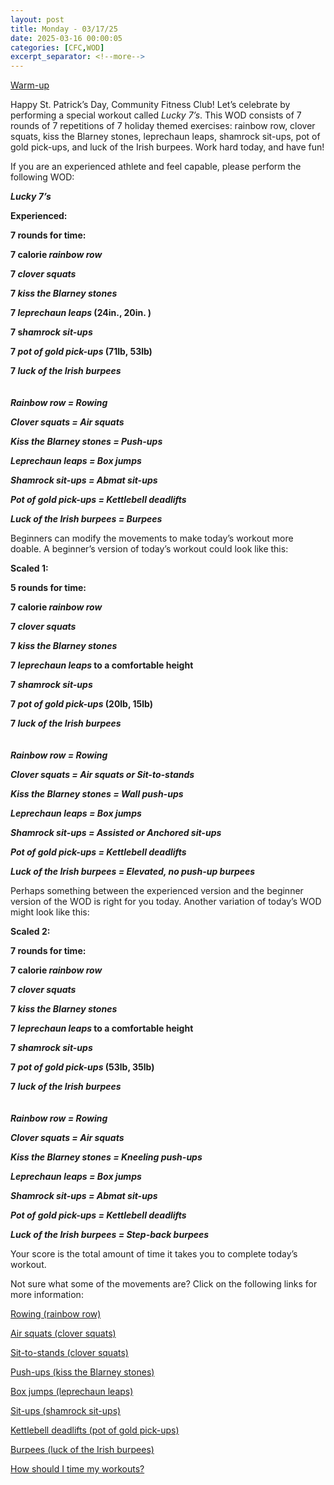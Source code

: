 ```yaml
---
layout: post
title: Monday - 03/17/25
date: 2025-03-16 00:00:05
categories: [CFC,WOD]
excerpt_separator: <!--more-->
---
```

[Warm-up](https://communityfitnessclub.wixsite.com/website/post/basic-full-body-warm-up)

Happy St. Patrick’s Day, Community Fitness Club! Let’s celebrate by performing a special workout called *Lucky 7’s*. This WOD consists of 7 rounds of 7 repetitions of 7 holiday themed exercises: rainbow row, clover squats, kiss the Blarney stones, leprechaun leaps, shamrock sit-ups, pot of gold pick-ups, and luck of the Irish burpees. Work hard today, and have fun!

If you are an experienced athlete and feel capable, please perform the following WOD:

***Lucky 7’s***

**Experienced:**

**7 rounds for time:**

**7 calorie *rainbow row***

**7 *clover squats***

**7 *kiss the Blarney stones***

**7 *leprechaun leaps* (24in., 20in. )**

**7 s*hamrock sit-ups***

**7 *pot of gold pick-ups* (71lb, 53lb)**

**7 *luck of the Irish burpees***  
<br/>
<br/>
***Rainbow row = Rowing***

***Clover squats = Air squats***

***Kiss the Blarney stones = Push-ups***

***Leprechaun leaps = Box jumps***

***Shamrock sit-ups = Abmat sit-ups***

***Pot of gold pick-ups = Kettlebell deadlifts***

***Luck of the Irish burpees = Burpees***
<!--more-->

Beginners can modify the movements to make today’s workout more doable. A beginner’s version of today’s workout could look like this:

**Scaled 1:**

**5 rounds for time:**

**7 calorie *rainbow row***

**7 *clover squats***

**7 *kiss the Blarney stones***

**7 *leprechaun leaps* to a comfortable height**

**7 *shamrock sit-ups***

**7 *pot of gold pick-ups* (20lb, 15lb)**

**7 *luck of the Irish burpees***  
<br/>
<br/>
***Rainbow row = Rowing***

***Clover squats = Air squats or Sit-to-stands***

***Kiss the Blarney stones = Wall push-ups***

***Leprechaun leaps = Box jumps***

***Shamrock sit-ups = Assisted or Anchored sit-ups***

***Pot of gold pick-ups = Kettlebell deadlifts***

***Luck of the Irish burpees = Elevated, no push-up burpees***

Perhaps something between the experienced version and the beginner version of the WOD is right for you today. Another variation of today’s WOD might look like this:

**Scaled 2:**

**7 rounds for time:**

**7 calorie *rainbow row***

**7 *clover squats***

**7 *kiss the Blarney stones***

**7 *leprechaun leaps* to a comfortable height**

**7 *shamrock sit-ups***

**7 *pot of gold pick-ups* (53lb, 35lb)**

**7 *luck of the Irish burpees***  
<br/>
<br/>
***Rainbow row = Rowing***

***Clover squats = Air squats***

***Kiss the Blarney stones = Kneeling push-ups***

***Leprechaun leaps = Box jumps***

***Shamrock sit-ups = Abmat sit-ups***

***Pot of gold pick-ups = Kettlebell deadlifts***

***Luck of the Irish burpees = Step-back burpees***

Your score is the total amount of time it takes you to complete today’s workout.

Not sure what some of the movements are? Click on the following links for more information:

[Rowing (rainbow row)](https://communityfitnessclub.wixsite.com/website/post/rowing)

[Air squats (clover squats)](https://communityfitnessclub.wixsite.com/website/post/air-squat)

[Sit-to-stands (clover squats)](https://www.youtube.com/watch?v=vNq9vtEXksc)

[Push-ups (kiss the Blarney stones)](https://communityfitnessclub.wixsite.com/website/post/push-ups)

[Box jumps (leprechaun leaps)](https://communityfitnessclub.wixsite.com/website/post/box-jumps)

[Sit-ups (shamrock sit-ups)](https://communityfitnessclub.wixsite.com/website/post/sit-ups)

[Kettlebell deadlifts (pot of gold pick-ups)](https://communityfitnessclub.wixsite.com/website/post/kettlebell-deadlifts)

[Burpees (luck of the Irish burpees)](https://communityfitnessclub.wixsite.com/website/post/burpees)

[How should I time my workouts?](https://communityfitnessclub.wixsite.com/website/post/how-should-i-time-my-workouts)
